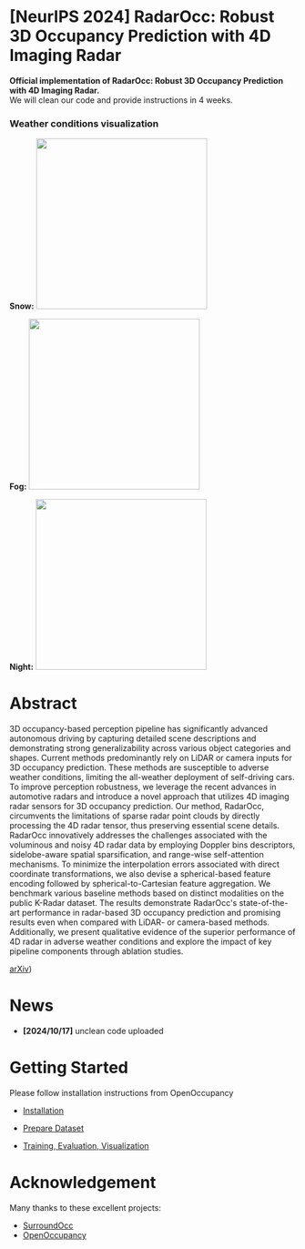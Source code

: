 

# [NeurIPS 2024] RadarOcc: Robust 3D Occupancy Prediction with 4D Imaging Radar

**Official implementation of RadarOcc: Robust 3D Occupancy Prediction with 4D Imaging Radar.**  
We will clean our code and provide instructions in 4 weeks.

### Weather conditions visualization

**Snow:**
<img src="https://github.com/user-attachments/assets/38dae50c-0ffb-44de-8d2b-846eeb3ae4ad" width="300" />

**Fog:**
<img src="https://github.com/user-attachments/assets/bd7658a8-4ec4-4138-bf1a-16f83933dfeb" width="300" />

**Night:**
<img src="https://github.com/user-attachments/assets/1aefbdfe-9920-449c-8ad4-0b44a5ce7c0c" width="300" />


# Abstract 

3D occupancy-based perception pipeline has significantly advanced autonomous driving by capturing detailed scene descriptions and demonstrating strong generalizability across various object categories and shapes. Current methods predominantly rely on LiDAR or camera inputs for 3D occupancy prediction. These methods are susceptible to adverse weather conditions, limiting the all-weather deployment of self-driving cars. To improve perception robustness, we leverage the recent advances in automotive radars and introduce a novel approach that utilizes 4D imaging radar sensors for 3D occupancy prediction. Our method, RadarOcc, circumvents the limitations of sparse radar point clouds by directly processing the 4D radar tensor, thus preserving essential scene details. RadarOcc innovatively addresses the challenges associated with the voluminous and noisy 4D radar data by employing Doppler bins descriptors, sidelobe-aware spatial sparsification, and range-wise self-attention mechanisms. To minimize the interpolation errors associated with direct coordinate transformations, we also devise a spherical-based feature encoding followed by spherical-to-Cartesian feature aggregation. We benchmark various baseline methods based on distinct modalities on the public K-Radar dataset. The results demonstrate RadarOcc's state-of-the-art performance in radar-based 3D occupancy prediction and promising results even when compared with LiDAR- or camera-based methods. Additionally, we present qualitative evidence of the superior performance of 4D radar in adverse weather conditions and explore the impact of key pipeline components through ablation studies.

[arXiv](https://arxiv.org/abs/2405.14014)) 



# News
- **[2024/10/17]** unclean code uploaded



# Getting Started
Please follow installation instructions from OpenOccupancy

- [Installation](docs/install.md) 

- [Prepare Dataset](docs/prepare_data.md)

- [Training, Evaluation, Visualization](docs/trainval.md)


# Acknowledgement

Many thanks to these excellent projects:
- [SurroundOcc](https://github.com/weiyithu/SurroundOcc)
- [OpenOccupancy](https://github.com/JeffWang987/OpenOccupancy)
